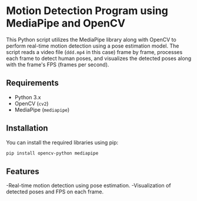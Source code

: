 # Motion Detection Program using MediaPipe and OpenCV

This Python script utilizes the MediaPipe library along with OpenCV to perform real-time motion detection using a pose estimation model. The script reads a video file (`ddd.mp4` in this case) frame by frame, processes each frame to detect human poses, and visualizes the detected poses along with the frame's FPS (frames per second). 

## Requirements
- Python 3.x
- OpenCV (`cv2`)
- MediaPipe (`mediapipe`)

## Installation
You can install the required libraries using pip:
```bash
pip install opencv-python mediapipe
```

## Features
-Real-time motion detection using pose estimation.
-Visualization of detected poses and FPS on each frame.
